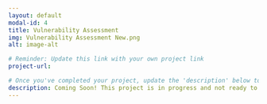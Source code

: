 ```yaml
---
layout: default
modal-id: 4
title: Vulnerability Assessment
img: Vulnerability Assessment New.png
alt: image-alt

# Reminder: Update this link with your own project link
project-url: 

# Once you've completed your project, update the 'description' below to this one: Created a comprehensive vulnerability assessment for an open public database server, analyzing risk factors and proposing security enhancements in line with NIST SP 800-30 to mitigate potential threats and safeguard business operations.
description: Coming Soon! This project is in progress and not ready to be published just yet. Please contact me if you'd like a sneak peek. Otherwise, stay tuned!
---
```

